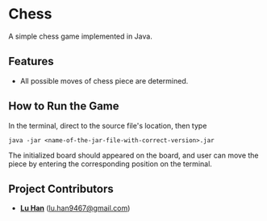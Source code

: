 # Chess
A simple chess game implemented in Java.

## Features
- All possible moves of chess piece are determined.

## How to Run the Game
In the terminal, direct to the source file's location, then type
```$xslt
java -jar <name-of-the-jar-file-with-correct-version>.jar
```
The initialized board should appeared on the board, and user can move the piece by entering the corresponding position on the terminal.

## Project Contributors

* **[Lu Han](https://github.com/GoldenaArcher)** (lu.han9467@gmail.com)